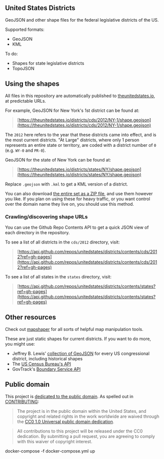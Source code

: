 ## United States Districts

GeoJSON and other shape files for the federal legislative districts of the US.

Supported formats:

* GeoJSON
* KML

To do:

* Shapes for state legislative districts
* TopoJSON

## Using the shapes

All files in this repository are automatically published to [theunitedstates.io](https://theunitedstates.io), at predictable URLs.

For example, GeoJSON for New York's 1st district can be found at:

> [https://theunitedstates.io/districts/cds/2012/NY-1/shape.geojson](https://theunitedstates.io/districts/cds/2012/NY-1/shape.geojson)

The `2012` here refers to the year that these districts came into effect, and is the most current districts. "At Large" districts, where only 1 person represents an entire state or territory, are coded with a district number of `0` (e.g. `WY-0` and `PR-0`).

GeoJSON for the state of New York can be found at:

> [https://theunitedstates.io/districts/states/NY/shape.geojson](https://theunitedstates.io/districts/states/NY/shape.geojson)

Replace `.geojson` with `.kml` to get a KML version of a district.

You can also download [the entire set as a ZIP file](https://github.com/unitedstates/districts/archive/gh-pages.zip), and use them however you like. If you plan on using these for heavy traffic, or you want control over the domain name they live on, you should use this method.

### Crawling/discovering shape URLs

You can use the Github Repo Contents API to get a quick JSON view of each directory in the repository.

To see a list of all districts in the `cds/2012` directory, visit:

> [https://api.github.com/repos/unitedstates/districts/contents/cds/2012?ref=gh-pages](https://api.github.com/repos/unitedstates/districts/contents/cds/2012?ref=gh-pages)

To see a list of all states in the `states` directory, visit:

> [https://api.github.com/repos/unitedstates/districts/contents/states?ref=gh-pages](https://api.github.com/repos/unitedstates/districts/contents/states?ref=gh-pages)

## Other resources

Check out [mapshaper](https://github.com/mbloch/mapshaper) for all sorts of helpful map manipulation tools.

These are just static shapes for current districts. If you want to do more, you might use:

* Jeffrey B. Lewis' [collection of GeoJSON](https://github.com/JeffreyBLewis/congressional-district-boundaries) for every US congressional district, including historical shapes
* The [US Census Bureau's API](https://www.census.gov/developers/)
* GovTrack's [Boundary Service API](https://gis.govtrack.us/map/demo/cd-2012/)

## Public domain

This project is [dedicated to the public domain](LICENSE). As spelled out in [CONTRIBUTING](CONTRIBUTING.md):

> The project is in the public domain within the United States, and copyright and related rights in the work worldwide are waived through the [CC0 1.0 Universal public domain dedication](https://creativecommons.org/publicdomain/zero/1.0/).

> All contributions to this project will be released under the CC0 dedication. By submitting a pull request, you are agreeing to comply with this waiver of copyright interest.

docker-compose -f docker-compose.yml up
